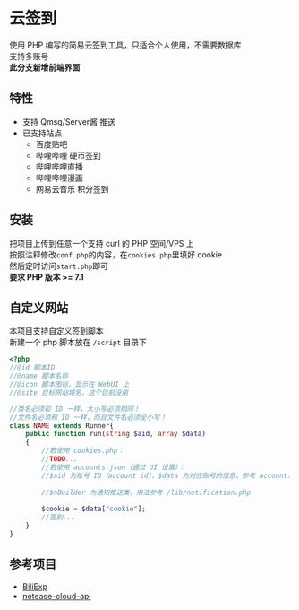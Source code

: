 # 云签到
使用 PHP 编写的简易云签到工具，只适合个人使用，不需要数据库  
支持多账号  
**此分支新增前端界面**  

## 特性
* 支持 Qmsg/Server酱 推送  
* 已支持站点  
    * 百度贴吧
    * 哔哩哔哩 硬币签到
    * 哔哩哔哩直播
    * 哔哩哔哩漫画
    * 网易云音乐 积分签到

## 安装
把项目上传到任意一个支持 curl 的 PHP 空间/VPS 上  
按照注释修改`conf.php`的内容，在`cookies.php`里填好 cookie  
然后定时访问`start.php`即可  
**要求 PHP 版本 >= 7.1**

## 自定义网站
本项目支持自定义签到脚本  
新建一个 php 脚本放在 `/script` 目录下  
```php
<?php
//@id 脚本ID
//@name 脚本名称
//@icon 脚本图标，显示在 WebUI 上
//@site 目标网站域名，这个目前没用

//类名必须和 ID 一样，大小写必须相同！
//文件名必须和 ID 一样，而且文件名必须全小写！
class NAME extends Runner{
    public function run(string $aid, array $data)
    {
        //若使用 cookies.php：
        //TODO...
        //若使用 accounts.json（通过 UI 设置）：
        //$aid 为账号 ID（account id），$data 为对应账号的信息，参考 account.json
        
        //$nBuilder 为通知推送类，用法参考 /lib/notification.php
        
        $cookie = $data["cookie"];
        //签到...
    }
}
```


## 参考项目
* [BiliExp](https://github.com/MaxSecurity/BiliExper)
* [netease-cloud-api](https://github.com/ZainCheung/netease-cloud-api)